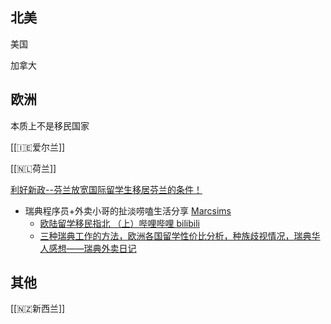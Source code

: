 ## 北美

美国

加拿大

## 欧洲
<!--- 🟢-->
<!--- 文化底蕴深厚、种类丰富，自然、人文都有趣且-->

<!--- 🔴-->
<!--- 很可能要学小语种-->
<!--- 经济整体稳中带退，工资和前景都不如北美-->
本质上不是移民国家

[[🇮🇪爱尔兰]]

[[🇳🇱荷兰]]

[利好新政--芬兰放宽国际留学生移居芬兰的条件！](https://mp.weixin.qq.com/s/fuKtHfMbBbJyq01QGA6fkQ)

- 瑞典程序员+外卖小哥的扯淡唠嗑生活分享 [Marcsims](https://space.bilibili.com/194560)
	- [欧陆留学移民指北 （上）哔哩哔哩 bilibili](https://www.bilibili.com/video/BV1fd4y1P7QF) 
	- [三种瑞典工作的方法，欧洲各国留学性价比分析，种族歧视情况，瑞典华人感想——瑞典外卖日记](https://www.bilibili.com/video/BV1B3411C7ac)


## 其他

[[🇳🇿新西兰]]
